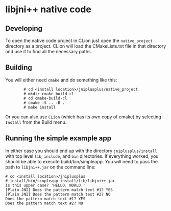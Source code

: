 # libjni++ native code

## Developing

To open the native code project in CLion just open the `native_project` directory as a project.
CLion will load the CMakeLists.txt file in that directory and use it to find all the necessary
paths.

## Building

You will either need `cmake` and do something like this:
```shell
        # cd <install location>/jniplusplus/native_project
        # mkdir cmake-build-cl
        # cd cmake-build-cl
        # cmake -S .. -B .
        # make install
```

Or you can also use `CLion` (which has its own copy of cmake) by selecting `Install` from 
the Build menu.

## Running the simple example app

In either case you should end up with the directory `jniplusplus/install` with top level `lib`, 
`include`, and `bin` directories.  If everything worked, you should be able to execute 
build/bin/simpleapp.  You will need to pass the path to `libjni++.jar` on the command line:
```shell
# cd <install location>/jniplusplus
# install/bin/simpleapp install/lib/libjni++.jar
Is this upper case? 'HELLO, WORLD.'
[Plain JNI] Does the pattern match text #1? YES
[Plain JNI] Does the pattern match text #2? NO
Does the pattern match text #1? YES
Does the pattern match text #2? NO
```


